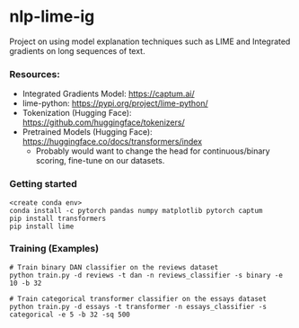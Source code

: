 # nlp-lime-ig
Project on using model explanation techniques such as LIME and Integrated gradients on long sequences of text.

### Resources:

- Integrated Gradients Model:  https://captum.ai/
- lime-python:  https://pypi.org/project/lime-python/
- Tokenization (Hugging Face):  https://github.com/huggingface/tokenizers/
- Pretrained Models (Hugging Face):  https://huggingface.co/docs/transformers/index
  * Probably would want to change the head for continuous/binary scoring, fine-tune on our datasets.

### Getting started
```
<create conda env>
conda install -c pytorch pandas numpy matplotlib pytorch captum
pip install transformers
pip install lime
```

### Training (Examples)
```
# Train binary DAN classifier on the reviews dataset
python train.py -d reviews -t dan -n reviews_classifier -s binary -e 10 -b 32

# Train categorical transformer classifier on the essays dataset
python train.py -d essays -t transformer -n essays_classifier -s categorical -e 5 -b 32 -sq 500
```
